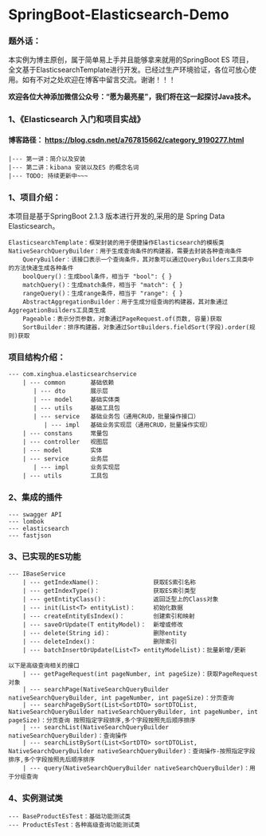 # SpringBoot-Elasticsearch-Demo

### 题外话：
本实例为博主原创，属于简单易上手并且能够拿来就用的SpringBoot ES 项目，全文基于ElasticsearchTemplate进行开发。已经过生产环境验证，各位可放心使用。如有不对之处欢迎在博客中留言交流。谢谢！！！

**欢迎各位大神添加微信公众号：“愿为最亮星”，我们将在这一起探讨Java技术。**


### 1、《Elasticsearch 入门和项目实战》 
#### 博客路径： https://blog.csdn.net/a767815662/category_9190277.html
    |--- 第一讲：简介以及安装
    |--- 第二讲：kibana 安装以及ES 的概念名词
    |--- TODO: 持续更新中~~~


### 1、项目介绍： 
本项目是基于SpringBoot 2.1.3 版本进行开发的,采用的是 Spring Data Elasticsearch。

    ElasticsearchTemplate：框架封装的用于便捷操作Elasticsearch的模板类 
    NativeSearchQueryBuilder：用于生成查询条件的构建器，需要去封装各种查询条件 
        QueryBuilder：该接口表示一个查询条件，其对象可以通过QueryBuilders工具类中的方法快速生成各种条件 
        boolQuery()：生成bool条件，相当于 "bool": { } 
        matchQuery()：生成match条件，相当于 "match": { } 
        rangeQuery()：生成range条件，相当于 "range": { } 
        AbstractAggregationBuilder：用于生成分组查询的构建器，其对象通过AggregationBuilders工具类生成 
        Pageable：表示分页参数，对象通过PageRequest.of(页数, 容量)获取 
        SortBuilder：排序构建器，对象通过SortBuilders.fieldSort(字段).order(规则)获取
### 项目结构介绍：
    --- com.xinghua.elasticsearchservice
        | --- common       基础依赖
           | --- dto       展示层
           | --- model     基础实体类
           | --- utils     基础工具包
           | --- service   基础业务包（通用CRUD，批量操作接口）
              | --- impl   基础业务实现层（通用CRUD，批量操作实现）
        | --- constans     常量包
        | --- controller   视图层
        | --- model        实体
        | --- service      业务层
           | --- impl      业务实现层  
        | --- utils        工具包  

### 2、集成的插件
    --- swagger API
    --- lombok
    --- elasticsearch
    --- fastjson
    
### 3、已实现的ES功能
    --- IBaseService
        | --- getIndexName()：               获取ES索引名称
        | --- getIndexType()：               获取ES索引类型
        | --- getEntityClass()：             返回泛型上的Class对象
        | --- init(List<T> entityList)：     初始化数据
        | --- createEntityEsIndex()：        创建索引和映射
        | --- saveOrUpdate(T entityModel)：  新增或修改
        | --- delete(String id)：            删除entity
        | --- deleteIndex()：                删除索引
        | --- batchInsertOrUpdate(List<T> entityModelList)：批量新增/更新
        
    以下是高级查询相关的接口
        | --- getPageRequest(int pageNumber, int pageSize)：获取PageRequest对象
        | --- searchPage(NativeSearchQueryBuilder nativeSearchQueryBuilder, int pageNumber, int pageSize)：分页查询
        | --- searchPageBySort(List<SortDTO> sortDTOList, NativeSearchQueryBuilder nativeSearchQueryBuilder, int pageNumber, int pageSize)：分页查询 按照指定字段排序,多个字段按照先后顺序排序
        | --- searchList(NativeSearchQueryBuilder nativeSearchQueryBuilder)：查询操作
        | --- searchListBySort(List<SortDTO> sortDTOList, NativeSearchQueryBuilder nativeSearchQueryBuilder)：查询操作-按照指定字段排序,多个字段按照先后顺序排序
        | --- query(NativeSearchQueryBuilder nativeSearchQueryBuilder)：用于分组查询
    
### 4、实例测试类
    --- BaseProductEsTest：基础功能测试类
    --- ProductEsTest：各种高级查询功能测试类
